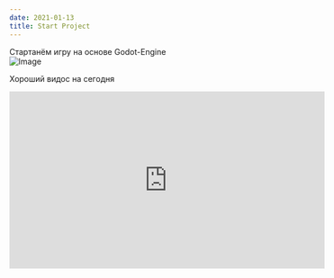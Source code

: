 ```yaml
---
date: 2021-01-13
title: Start Project
---
```

Стартанём игру на основе Godot-Engine <br />
![Image](https://icons.iconarchive.com/icons/papirus-team/papirus-apps/32/godot-icon.png)

Хороший видос на сегодня <br />

<iframe width="560" height="315" src="https://www.youtube.com/embed/UuMX8Kf3Wyw" frameborder="0" allow="accelerometer; autoplay; clipboard-write; encrypted-media; gyroscope; picture-in-picture" allowfullscreen></iframe>
